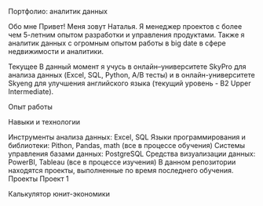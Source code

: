 Портфолио: аналитик данных

Обо мне
Привет! Меня зовут Наталья. Я менеджер проектов с более чем 5-летним опытом разработки и управления продуктами. Также
я аналитик данных с огромным опытом работы в big date в сфере недвижимости и аналитики.

Текущее
В данный момент я учусь в онлайн–университете SkyPro для анализа данных (Excel, SQL, Python, A/B тесты) и
в онлайн-университете Skyeng для улучшения английского языка (текущий уровень - B2 Upper Intermediate).

Опыт работы

Навыки и технологии

Инструменты анализа данных: Excel, SQL
Языки программирования и библиотеки: Pithon, Pandas, math (все в процессе обучения)
Системы управления базами данных: PostgreSQL
Средства визуализации данных: PowerBI, Tableau (все в процессе изучения)
В данном репозитории находятся проекты, выполненные по время последнего обучения.
Проекты
Проект 1

Калькулятор юнит-экономики

